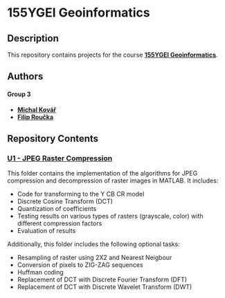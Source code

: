 # 155YGEI Geoinformatics

## Description
This repository contains projects for the course **[155YGEI Geoinformatics](https://geo.fsv.cvut.cz/gwiki/155YGEI_Geoinformatika)**.

## Authors
#### Group 3
- **[Michal Kovář](https://github.com/kovarmi9)**
- **[Filip Roučka](https://github.com/fifi1ous)**

## Repository Contents

### [U1 - JPEG Raster Compression](https://github.com/kovarmi9/YGEI_sk3/tree/main/U1)
This folder contains the implementation of the algorithms for JPEG compression and decompression of raster images in MATLAB. It includes:
- Code for transforming to the Y CB CR model
- Discrete Cosine Transform (DCT)
- Quantization of coefficients
- Testing results on various types of rasters (grayscale, color) with different compression factors
- Evaluation of results

Additionally, this folder includes the following optional tasks:
- Resampling of raster using 2X2 and Nearest Neigbour 
- Conversion of pixels to ZIG-ZAG sequences
- Huffman coding
- Replacement of DCT with Discrete Fourier Transform (DFT)
- Replacement of DCT with Discrete Wavelet Transform (DWT)


